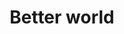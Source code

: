 ---
pid: pt104
title: Better world
location_transcription: every park
coordinates: "[-75.128932009672, 39.966135271658]"
zipcode: '19134'
gen_neighborhood: River Wards
neighborhood: Port Richmond
outside_phl: 
age: '13'
age_range: 13-19
instagram: 
image_file_name: pt_104.jpg
proposal_transcription: no more people selling drugs. More light in parks. no more
  home less. more trees. and more homes...
topic: Environment,Inequality,Neighborhoods,Social Justice
topic_summary: 0, 0, 0, 0
type: Conceptual,Other No Form
keywords_other: urban issues, homeless
credit: Lyanni M. M
image_labels: 
twitter: 
facebook: 
permalink: "/monuments/pt104/"
layout: item-page
---